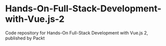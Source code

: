 # Hands-On-Full-Stack-Development-with-Vue.js-2
Code repository for Hands-On Full-Stack Development with Vue.js 2, published by Packt
